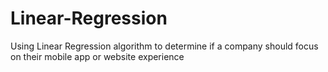# Linear-Regression
Using Linear Regression algorithm to determine if a company should focus on their mobile app or website experience
